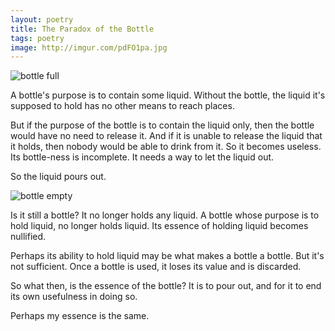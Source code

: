 ```yaml
---
layout: poetry
title: The Paradox of the Bottle
tags: poetry
image: http://imgur.com/pdFO1pa.jpg
---
```

![bottle full](http://imgur.com/pdFO1pa.jpg)

A bottle's purpose is to contain some liquid. Without the bottle, the liquid it's supposed to hold has no other means to reach places. 

But if the purpose of the bottle is to contain the liquid only, then the bottle would have no need to release it. And if it is unable to release the liquid that it holds, then nobody would be able to drink from it. So it becomes useless. Its bottle-ness is incomplete. It needs a way to let the liquid out. 

So the liquid pours out.

![bottle empty](http://imgur.com/UpASLt7.jpg)

Is it still a bottle? It no longer holds any liquid. A bottle whose purpose is to hold liquid, no longer holds liquid. Its essence of holding liquid becomes nullified. 

Perhaps its ability to hold liquid may be what makes a bottle a bottle. But it's not sufficient. Once a bottle is used, it loses its value and is discarded. 

So what then, is the essence of the bottle? It is to pour out, and for it to end its own usefulness in doing so.

Perhaps my essence is the same.





